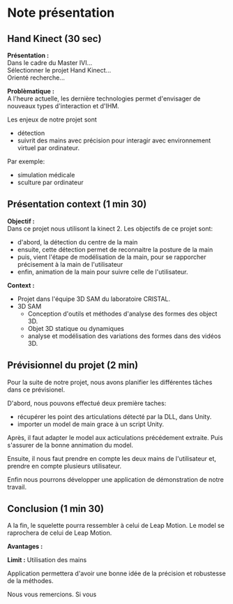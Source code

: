 # Note présentation

## Hand Kinect (30 sec)

**Présentation :**  
Dans le cadre du Master IVI...  
Sélectionner le projet Hand Kinect...  
Orienté recherche...  

**Problèmatique :**  
A l'heure actuelle, les dernière technologies
permet d'envisager de nouveaux types d'interaction et d'IHM.

Les enjeux de notre projet sont
- détection
- suivrit
des mains avec précision pour interagir
avec environnement virtuel par ordinateur.

Par exemple:
- simulation médicale
- sculture par ordinateur


## Présentation context (1 min 30)

**Objectif :**  
Dans ce projet nous utilisont la kinect 2.
Les objectifs de ce projet sont:
- d'abord, la détection du centre de la main
- ensuite, cette détection permet de reconnaitre la posture de la main
- puis, vient l'étape de modélisation de la main,
pour se rapporcher précisement à la main de l'utilisateur
- enfin, animation de la main pour suivre celle de l'utilisateur.

**Context :**  
- Projet dans l'équipe 3D SAM du laboratoire CRISTAL.
- 3D SAM
  - Conception d'outils et méthodes d'analyse des formes des object 3D.
  - Objet 3D statique ou dynamiques
  - analyse et modélisation des variations des formes dans des vidéos 3D.



## Prévisionnel du projet (2 min)

Pour la suite de notre projet, nous avons planifier les
différentes tâches dans ce prévisionel.

D'abord, nous pouvons effectué deux première taches:
- récupérer les point des articulations détecté par la DLL, dans Unity.
- importer un model de main grace à un script Unity.

Après, il faut adapter le model aux acticulations précédement extraite.
Puis s'assurer de la bonne annimation du model.

Ensuite, il nous faut prendre en compte les deux mains de l'utilisateur
et, prendre en compte plusieurs utilisateur.

Enfin nous pourrons développer une application de démonstration de notre travail.


## Conclusion (1 min 30)

A la fin, le squelette pourra ressembler à celui de Leap Motion.
Le model se raprochera de celui de Leap Motion.

**Avantages :**


**Limit :**
Utilisation des mains

Application permettera d'avoir une bonne idée de la précision
et robustesse de la méthodes.

Nous vous remercions. Si vous
